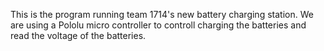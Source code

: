 This is the program running team 1714's new battery charging station.
We are using a Pololu micro controller to controll charging the batteries and
read the voltage of the batteries.